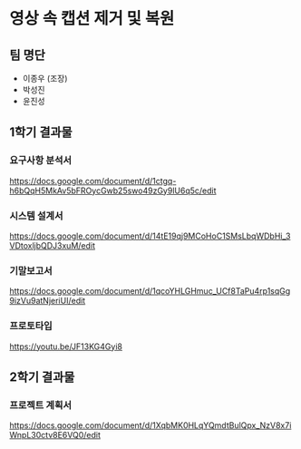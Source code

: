 # 영상 속 캡션 제거 및 복원

## 팀 명단

- 이종우 (조장)
- 박성진
- 윤진성

## 1학기 결과물
### 요구사항 분석서
https://docs.google.com/document/d/1ctgq-h6bQqH5MkAv5bFROycGwb25swo49zGy9lU6q5c/edit
### 시스템 설계서
https://docs.google.com/document/d/14tE19qj9MCoHoC1SMsLbqWDbHi_3VDtoxljbQDJ3xuM/edit
### 기말보고서
https://docs.google.com/document/d/1qcoYHLGHmuc_UCf8TaPu4rp1sqGg9izVu9atNjeriUI/edit
### 프로토타입
https://youtu.be/JF13KG4Gyi8

## 2학기 결과물
### 프로젝트 계획서
https://docs.google.com/document/d/1XqbMK0HLqYQmdtBulQpx_NzV8x7iWnpL30ctv8E6VQ0/edit
